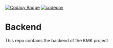 [![Codacy Badge](https://app.codacy.com/project/badge/Grade/31c3908646524e9f83706f92dd1b5b68)](https://www.codacy.com/gh/KMK-UI-SSD-2021/backend/dashboard?utm_source=github.com&amp;utm_medium=referral&amp;utm_content=KMK-UI-SSD-2021/backend&amp;utm_campaign=Badge_Grade)
[![codecov](https://codecov.io/gh/KMK-UI-SSD-2021/backend/branch/master/graph/badge.svg?token=F4EG13WIQK)](https://codecov.io/gh/KMK-UI-SSD-2021/backend)

# Backend
This repo contains the backend of the KMK project
